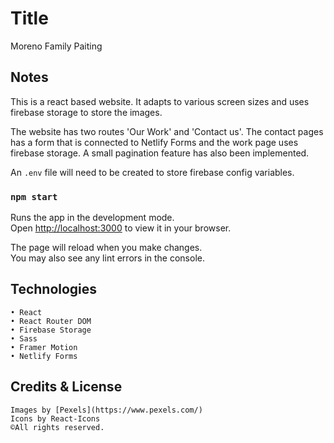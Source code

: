 # Title

Moreno Family Paiting 

## Notes

This is a react based website. It adapts to various screen sizes and 
uses firebase storage to store the images. 

The website has two routes 'Our Work' and 'Contact us'. The contact pages
has a form that is connected to Netlify Forms and the work page uses firebase storage. 
A small pagination feature has also been implemented. 

An `.env` file will need to be created to store firebase config variables. 


### `npm start`

Runs the app in the development mode.\
Open [http://localhost:3000](http://localhost:3000) to view it in your browser.

The page will reload when you make changes.\
You may also see any lint errors in the console.


## Technologies

    • React
    • React Router DOM
    • Firebase Storage
    • Sass
    • Framer Motion
    • Netlify Forms

## Credits & License 

    Images by [Pexels](https://www.pexels.com/)
    Icons by React-Icons
    ©All rights reserved. 




